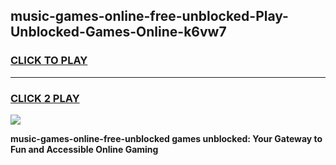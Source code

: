 
## music-games-online-free-unblocked-Play-Unblocked-Games-Online-k6vw7
<h3>
<a href="https://premium76.site?title=music-games-online-free-unblocked&ref=24A">CLICK TO PLAY</a></h3>
<hr>

<h3>
<a href="https://premium76.site?title=music-games-online-free-unblocked&ref=24A">CLICK 2 PLAY</a>
  
</h3>

<a href="https://premium76.site?title=music-games-online-free-unblocked&ref=24A"><img src="https://clearcache.store/games.png"></a>


**music-games-online-free-unblocked games unblocked: Your Gateway to Fun and Accessible Online Gaming**
